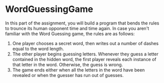 # WordGuessingGame

In this part of the assignment, you will build a program that bends the rules to trounce its human opponent time and time again. In case you aren't familiar with the Word Guessing game, the rules are as follows:
1. One player chooses a secret word, then writes out a number of dashes equal to the word length.
2. The other player begins guessing letters. Whenever they guess a letter contained in the hidden word, the first player reveals each instance of that letter in the word. Otherwise, the guess is wrong.
3. The game ends either when all the letters in the word have been revealed or when the guesser has run out of guesses.
